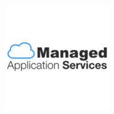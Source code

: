 <title>GreenPI</title>
<div class="navbar navbar-fixed-top"></div>
<br><br><br><br><br><br><br><br><br>
<img src="readme-img/mas-logo.png" style="width: 280px; margin-left: -12px;">

<xmp theme="Cerulean" style="display:none;">

# greenpi

> raising environmental consciousness within an organization

<div style="page-break-after: always;"></div>

##Getting started

1. plug in the RaspberryPI to the small LCD with a HDMI connector
- plug in the Raspberry PI to power with a micro-usb connector
- Wait for about **90 seconds**
- You should see the main screen on the tiny LCD

  ![](readme-img/main.png)
- In your administrator computer, find out the IP address of this RaspberryPI by scanning the connected devices to your router. E.g. `172.16.1.0`
- Visit the IP address in your computer's Chrome browser. E.g. `{GREENPI_IP_ADDRESS}:8000`
- Visit the status your computer's Chrome browser. E.g. `{GREENPI_IP_ADDRESS}:8000/status`
- Visit the admin page in your computer's Chrome browser. E.g. `{GREENPI_IP_ADDRESS}:8000/admin`. The default login credentials are:

  ```
  User Name: sprout
  Password: greenpi
  ``` 
  
  ![](readme-img/admin.png) 
- Add the admin details accordingly on the admin page after logging in successfully
  
  ![](readme-img/admin-success.png)
- Go to the main page `{GREENPI_IP_ADDRESS}:8000` from your admin computer and click start.

###future changes

Just go to any browser from your admin laptop and access

1. **Change Settings**: To change any admin settings such as posters or logo access the raspberry pi's ip from your admin computer's browser again. E.g. `{GREENPI_IP_ADDRESS}:8000/admin`
1. **Stop simulation**: To stop the simulation and restart it click the hidden `PAUSE` simulation button as shown below.

  ![](readme-img/stop-click.jpg)

1. **Start simulation**: To start the simulation just click the `START` button in the middle of the screen.

  ![](readme-img/start-click.jpg)

<div style="page-break-after: always;"></div>

##Equipment

1. Raspberry PI Model B+ (waiting for Model 2 to have Graphic support for Chromium)
1. Micro USB power adapter for pi
1. LCD screen 1280 x 800
1. HDMI cable for the LCD
1. Power cable for the LCD
1. 8GB SD Card (Speed 10x) 

<div style="page-break-after: always;"></div>

##deploy to raspberrypi

1. ssh into the greenpi

  ```
  ssh greenpi 
  ```
1. go to `~/apps/greenpi` and get the latest repo code

  ```
  git pull && npm i
  npm start # or npm run reset
  ```
1. visit browser [localhost:8000](http://localhost:8000)

##install for development

1. start redis (it should already be started by the daemon)

  ```
  redis-server
  ```
1. start kraken with node and visit browser [localhost:8000](http://localhost:8000/)

  ```
  node server.js 
  ```

##install fresh in a raspberry pi

1. clone the repo

  ```
  git clone git@github.com:ManagedApplicationServices/greenpi.git
  ```

###config
  
1. create the general config file

  ```
  cp config.sample.js config.js
  ```
  edit `printerIP`, `paperUsageCap`, `totalPrinters` in the config file `sudo nano config.js`

  ```
  module.exports = {
    "printerIP": "172.19.107.61",
    "paperUsageCap": 1000,
    "totalPrinters": 4,
    ...
  }
  ``` 
1. create app specific config file

	```
	cp config/development.json config/production.json
	```
	
	amend `development` to `production` and edit the wifi network access:
	
	```
	...
	{
    "production": {
      "num": 1,
      "wifi": "wlan0"
    }	
  }
	```
1. create `.env` file from sample:

  ```
  cp .env.sample .env
  ```

  edit `NODE_ENV`:

  ```
  NODE_ENV=development
  ```
1. install npm packages

  ```
  npm i -g log.io
  npm i # bower not needed as compiled css / js files are in the repo
  ```
1. initialise logging
1. start the server in any one of the 2 ways:

  1. to reset the db

    ```
    $ npm run reset
    ```
  - to start the server without any reset and continue automatically from last left state
    ```
    $ npm start
    ```
1. go to url [localhost:8000/admin](localhost:8000/admin) to amend the settings. default settings are:

  - username: `sprout`
  - password: `greenpi`

##logging

###first time

1. create empty log files for hour `00` to hour `23` in folder `logs`:

  ```
  $ for file in log.backup.{00..23}; do touch "$file"; done
  ```
- configure log harvester file `nano ~/.log.io/harvester.conf` with the log filepaths

  ```
  cp config/harvester.sample.conf ~/.log.io/harvester.conf
  ```

###each time
  
1. start log server and harvester (should be started by the kiosk mode)

  ```
  $ log.io-server
  $ log.io-harvester
  ```
- For accessing logs in the browser, go to:

  ```
  http://{GREENPI_IP_ADDRESS}:28778
  ```

##prepare sd card for brand new rpi

###1. initial setup

1. **Install**: [raspbian](http://www.raspberrypi.org/downloads/) **Jessie** on a 8GB SD Card (speed 10x)
- **bootup**: rpi and login with default credentials:

  ```
  login: pi
  password: raspberry
  ```
- general configuration with `sudo raspi-config`
- **Hostname and Hosts**
  1. set hostname of the rpi in file `/etc/hostname`

    ```
    greenpi
    ```
  - set host of the rpi in file `/etc/hosts` in the last line

    ```
    127.0.1.1 greenpi
    ```
- **Keyboard**
  1. change the keyboard layout to US
  
    ```
    sudo nano /etc/default/keyboard
    ```
    
    in the file
    
    ```
    XKBLAYOUT="us"
    ```

- **add new user**
  1. add new user `developer` and its password
  
    ```
    sudo useradd -m developer
    sudo passwd developer
    ```
  1. add user `developer` to sudoers list in file `/etc/sudoers` at the last line

    ```
    developer ALL=(ALL) NOPASSWD: ALL
    ``` 
1. reboot the pi with `sudo reboot`
1. setup wifi accordingly
1. **update** packages with an ethernet connection

  ```
  sudo apt-get update
  sudo apt-get upgrade
  ```

###2. install

1. Chromium browser with Raspbian Wheezy `sudo apt-get install chromium`
- Redis with `sudo apt-get install redis-server`

1. setup logging
	1. Access URL in the browser `{GREENPI_IP_ADDRESS}:28778`

1. **setup other config**

	1. `cp config/.xinitrc /home/developer/.xinitrc` 
	- `cp config/rc.local.sample /etc/rc.local`
	- `cp cmdline.txt.sample /boot/cmdline.txt`
	- `cp config.txt.sample /boot/config.txt`

1. **install** login GUI with `startx`
	1. [install](https://github.com/creationix/nvm#install-script) `nvm`
	
1. **setup ssh**: 
	1. ensure the ssh keys are stored in user folder `/home/developer/.ssh` and not under the root
	- create ssh keys with `ssh-keygen -t rsa -f greenpi -C "rspapps@ricoh.sg"`
	- [add SSH keys to github](https://help.github.com/articles/generating-ssh-keys/#step-4-add-your-ssh-key-to-your-account)
1. **shutdown / restart**

  1. shutdown
  
    ```
    sudo shutdown now
    ```
  1. reboot
  
    ```
    sudo reboot 
    ```

##configure RPi kiosk mode

1. edit file `/home/developer/.xinitrc`. Ensure you install `sudo apt-get install unclutter`.

  ```
  unclutter -idle 15 -root &
  xset -dpms &
  xset s off &
  
  cd ~/apps/greenpi
  nvm use iojs
  log.io-server &
  log.io-harvester &
  /home/developer/.nvm/versions/io.js/v1.6.2/bin/node server.js & > greenpi_xinitrc_log.log 2> greenpi_xinitrc_error.log
  sleep 10
  
  while true; do
    killall -TERM chromium 2>/dev/null;
    sleep 2;
    killall -9 chromium 2>/dev/null;
    chromium --incognito --kiosk --window-size=1280,800 --window-position=0,0 http://localhost:8000
  done;
  ```
1. edit file `/etc/rc.local` with login as user `developer` and `startx`

  ```
  ...
  # Print the IP address
  su -l developer -c startx &
  ...
  ```
1. edit file `/boot/cmdline.txt` add `loglevel=2` at the end
1. exit kiosk mode to command line press:

  ```
  Ctrl + Alt + F2
  ```

##configure RPi Wifi (WPA personal)

1. edit file `sudo nano /etc/network/interfaces`

  ```
  auto wlan0
  auto lo
  
  iface lo inet loopback
  iface eth0 inet dhcp
  
  allow-hotplug wlan0
  iface wlan0 inet dhcp
  
  wpa-conf /etc/wpa_supplicant/wpa_supplicant.conf
  ```
1. edit config file `sudo nano /etc/wpa_supplicant/wpa_supplicant.conf`.

  ``` 
  ctrl_interface=DIR=/var/run/wpa_supplicant GROUP=netdev
  update_config=1

  network={
    ssid="your ssid"
    psk="password"
    proto=WPA
    key_mgmt=WPA-PSK
    pairwise=TKIP
    auth_alg=OPEN
  }
  
  network={
    ssid="another ssid"
    psk="password"
    proto=WPA
    key_mgmt=WPA-PSK
    pairwise=TKIP
    auth_alg=OPEN
  }
  ``` 
1. shutdown and restart connection

  ```
  sudo /etc/init.d/networking restart # method 1
  sudo ifdown wlan0 # method 2
  sudo ifup wlan0
  ``` 
1. check connection

  ```
  ping 8.8.8.8
  ```
1. get rpi's ip address

  ```
  ifconfig # read wlan0, 2nd line: inet addr
  ```

##backups for the sd card images

###from backup to sd card

1. All SD card images can be found in RSP AWS S3 bucket `rspdeveloper` in the filename format of `YYYYMMDD-greenpiVxx.xx.xx.img.gz`. Versions correspond to git tags deployed to production in the Raspberry PI.

  ![](readme-img/aws-s3-backups.png)
  
1. Choose the latest image according to part of the filename `YYMMDD` > Right click > Download
1. Unzip / decompress it in the command line

  ```
  tar -zvxf greenpi.img.gz
  ``` 
1. insert SD Card into your computer to [install the image](http://www.raspberrypi.org/documentation/installation/installing-images/mac.md)
1. run `diskutil` to find out which disk name e.g. `/dev/disk1`

  ```
  diskutil list
  ```
1. unmount the SD card

  ```
  diskutil unmountDisk /dev/disk1
  ```
1. load the image into the SD Card [ 8GB card will take *60 mins* ]

  ```
  sudo dd bs=1m if=greenpi.img of=/dev/disk1
  ```
1. eject SD Card
1. pull out the SD card from the computer to the Raspberry PI
1. Ensure the RPi is connected to:
  1. has the Wifi Module
  1. power
  1. LCD with HDMI
1. Turn on the power for RPi

###from sd card to backup

1. shutdown the pi properly through ssh

  ```
  sudo shutdown now
  ```
1. pull out the SD card from the pi and insert it into your computer
1. see all connected devices to your computer and recognise your SD card

  ```
  df -h
  ```
1. make an image of the SD Card with the name corresponding the the git tag shipped to production (raspberry pi) as noted on the [release github page](https://github.com/ManagedApplicationServices/greenpi/releases) *~20 mins*

  ```
  sudo dd bs=1m if=/dev/disk1 of=greenpiV0.14.0.img
  ```
1. zip the image *~5 mins*

  ```
  tar -cvzf greenpiV0.14.0.img.gz greenpiV0.14.0.img
  ```
1. Store it somewhere. E.g. Upload to AWS S3 bucket `rspdeveloper`

##changelog

1. `v0.14.0` minor adjustments 
1. `v0.13.0` printer info is gotten upon clicking the start button
1. `v0.12.0` refresh page, async pattern and demo mode
1. `v0.10.0` connected to live printer data
1. `v0.9.0` rotating posters at intervals of 2.5 minutes
1. `v0.8.1` moved the last tree away from the right scrollbar and positioned the graph
1. `v0.8.0` moved everything away from right scrollbar of the browser
1. `v0.7.0` simplified to static cloud messages
1. `v0.6.0` simplified tree branches, removed animations
1. `v0.2.0` simulation at every interval 1 Apr 2014
1. `v0.1.0` reducing trees [e357d9a](https://github.com/ManagedApplicationServices/greenpi/commit/e357d9a0338ca0231798968c26b68fec6caadef3) 26 Mar 2014

</xmp>
<script src="http://strapdownjs.com/v/0.2/strapdown.js"></script>
<script src="http://code.jquery.com/jquery-1.11.0.min.js"></script>
<script>
  var $head = $("head");
  var style = $("<link href='http://fonts.googleapis.com/css?family=Open+Sans:300' rel='stylesheet' type='text/css'>"
+"<style> "
+"  body, h1, h2, h3, h4, h5, p {"
+"    font-family: 'Open Sans', sans-serif, Helvetica, Arial, sans-serif !important;"
+"      font-weight: 300 !important"
+"  }"
+"  body, p {"
+"    text-align: justify !important;"
+"    text-justify: inter-word !important;"
+"  }"
+"</style>");
  $head.append(style);
</script>
